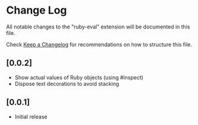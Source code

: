 # Change Log

All notable changes to the "ruby-eval" extension will be documented in this file.

Check [Keep a Changelog](http://keepachangelog.com/) for recommendations on how to structure this file.

## [0.0.2]

- Show actual values of Ruby objects (using #inspect)
- Dispose text decorations to avoid stacking

## [0.0.1]

- Initial release
